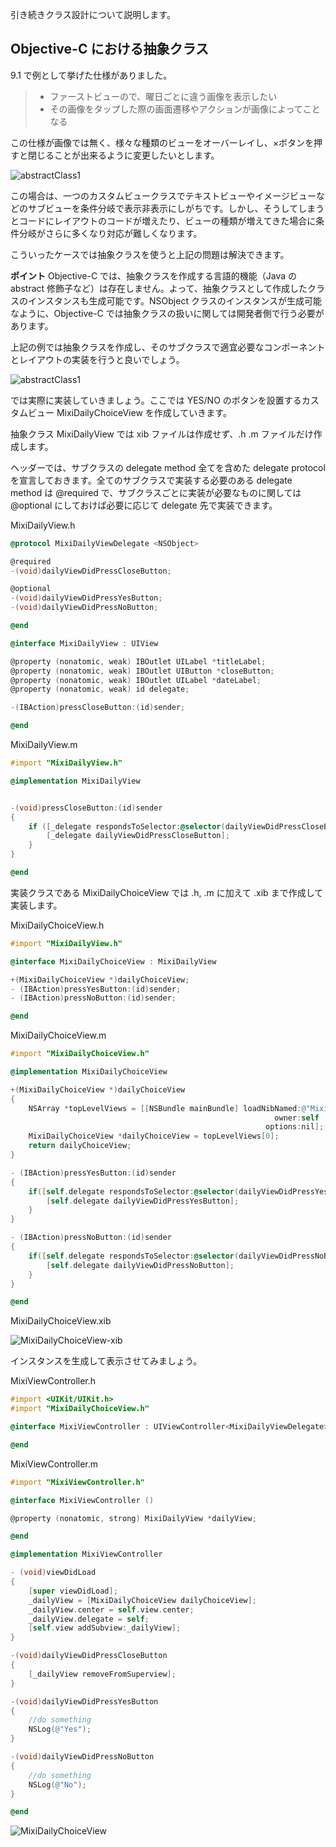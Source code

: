 引き続きクラス設計について説明します。

## Objective-C における抽象クラス

9.1 で例として挙げた仕様がありました。

> - ファーストビューので、曜日ごとに違う画像を表示したい
> - その画像をタップした際の画面遷移やアクションが画像によってことなる

この仕様が画像では無く、様々な種類のビューをオーバーレイし、×ボタンを押すと閉じることが出来るように変更したいとします。

![abstractClass1](https://raw.github.com/mixi-inc/iOSTraining/master/Doc/Images/9.2/abstractClass1.png)

この場合は、一つのカスタムビュークラスでテキストビューやイメージビューなどのサブビューを条件分岐で表示非表示にしがちです。しかし、そうしてしまうとコードにレイアウトのコードが増えたり、ビューの種類が増えてきた場合に条件分岐がさらに多くなり対応が難しくなります。

こういったケースでは抽象クラスを使うと上記の問題は解決できます。

**ポイント**
Objective-C では、抽象クラスを作成する言語的機能（Java の abstract 修飾子など）は存在しません。よって、抽象クラスとして作成したクラスのインスタンスも生成可能です。NSObject クラスのインスタンスが生成可能なように、Objective-C では抽象クラスの扱いに関しては開発者側で行う必要があります。

上記の例では抽象クラスを作成し、そのサブクラスで適宜必要なコンポーネントとレイアウトの実装を行うと良いでしょう。

![abstractClass1](https://raw.github.com/mixi-inc/iOSTraining/master/Doc/Images/9.2/abstractClass2.png)

では実際に実装していきましょう。ここでは YES/NO のボタンを設置するカスタムビュー MixiDailyChoiceView を作成していきます。

抽象クラス MixiDailyView では xib ファイルは作成せず、.h .m ファイルだけ作成します。

ヘッダーでは、サブクラスの delegate method 全てを含めた delegate protocol を宣言しておきます。全てのサブクラスで実装する必要のある delegate method は @required で、サブクラスごとに実装が必要なものに関しては @optional にしておけば必要に応じて delegate 先で実装できます。 

MixiDailyView.h
```objective-c
@protocol MixiDailyViewDelegate <NSObject>

@required
-(void)dailyViewDidPressCloseButton;

@optional
-(void)dailyViewDidPressYesButton;
-(void)dailyViewDidPressNoButton;

@end

@interface MixiDailyView : UIView

@property (nonatomic, weak) IBOutlet UILabel *titleLabel;
@property (nonatomic, weak) IBOutlet UIButton *closeButton;
@property (nonatomic, weak) IBOutlet UILabel *dateLabel;
@property (nonatomic, weak) id delegate;

-(IBAction)pressCloseButton:(id)sender;

@end

```

MixiDailyView.m
```objective-c
#import "MixiDailyView.h"

@implementation MixiDailyView


-(void)pressCloseButton:(id)sender
{
    if ([_delegate respondsToSelector:@selector(dailyViewDidPressCloseButton)]) {
        [_delegate dailyViewDidPressCloseButton];
    }
}

@end

```

実装クラスである MixiDailyChoiceView では .h, .m に加えて .xib まで作成して実装します。

MixiDailyChoiceView.h
```objective-c
#import "MixiDailyView.h"

@interface MixiDailyChoiceView : MixiDailyView

+(MixiDailyChoiceView *)dailyChoiceView;
- (IBAction)pressYesButton:(id)sender;
- (IBAction)pressNoButton:(id)sender;

@end
```

MixiDailyChoiceView.m
```objective-c
#import "MixiDailyChoiceView.h"

@implementation MixiDailyChoiceView

+(MixiDailyChoiceView *)dailyChoiceView
{
    NSArray *topLevelViews = [[NSBundle mainBundle] loadNibNamed:@"MixiDailyChoiceView"
                                                           owner:self
                                                         options:nil];
    MixiDailyChoiceView *dailyChoiceView = topLevelViews[0];
    return dailyChoiceView;
}

- (IBAction)pressYesButton:(id)sender
{
    if([self.delegate respondsToSelector:@selector(dailyViewDidPressYesButton)]){
        [self.delegate dailyViewDidPressYesButton];
    }
}

- (IBAction)pressNoButton:(id)sender
{
    if([self.delegate respondsToSelector:@selector(dailyViewDidPressNoButton)]){
        [self.delegate dailyViewDidPressNoButton];
    }
}

@end
```

MixiDailyChoiceView.xib

![MixiDailyChoiceView-xib](https://raw.github.com/mixi-inc/iOSTraining/master/Doc/Images/9.2/MixiDailyChoiceView-xib.png)

インスタンスを生成して表示させてみましょう。

MixiViewController.h
```objective-c
#import <UIKit/UIKit.h>
#import "MixiDailyChoiceView.h"

@interface MixiViewController : UIViewController<MixiDailyViewDelegate>

@end
```

MixiViewController.m
```objective-c
#import "MixiViewController.h"

@interface MixiViewController ()

@property (nonatomic, strong) MixiDailyView *dailyView;

@end

@implementation MixiViewController

- (void)viewDidLoad
{
    [super viewDidLoad];
    _dailyView = [MixiDailyChoiceView dailyChoiceView];
    _dailyView.center = self.view.center;
    _dailyView.delegate = self;
    [self.view addSubview:_dailyView];
}

-(void)dailyViewDidPressCloseButton
{
    [_dailyView removeFromSuperview];
}

-(void)dailyViewDidPressYesButton
{
    //do something
    NSLog(@"Yes");
}

-(void)dailyViewDidPressNoButton
{
    //do something
    NSLog(@"No");
}

@end

```
![MixiDailyChoiceView](https://raw.github.com/mixi-inc/iOSTraining/master/Doc/Images/9.2/MixiDailyChoiceView.png)